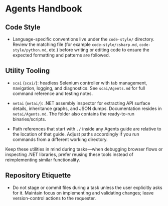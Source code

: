 Agents Handbook
===============

Code Style
----------
- Language-specific conventions live under the `code-style/` directory. Review the matching file (for example `code-style/csharp.md`, `code-style/python.md`, etc.) before writing or editing code to ensure the expected formatting and patterns are followed.

Utility Tooling
---------------
- `scai` (`scai/`): headless Selenium controller with tab management, navigation, logging, and diagnostics. See `scai/Agents.md` for full command reference and testing notes.
- `netai` (`netai/`): .NET assembly inspector for extracting API surface details, inheritance graphs, and JSON dumps. Documentation resides in `netai/Agents.md`. The folder also contains the ready-to-run binaries/scripts.

- Path references that start with `./` inside any Agents guide are relative to the location of that guide. Adjust paths accordingly if you run commands from a different working directory.

Keep these utilities in mind during tasks—when debugging browser flows or inspecting .NET libraries, prefer reusing these tools instead of reimplementing similar functionality.

Repository Etiquette
--------------------
- Do not stage or commit files during a task unless the user explicitly asks for it. Maintain focus on implementing and validating changes; leave version-control actions to the requester.
